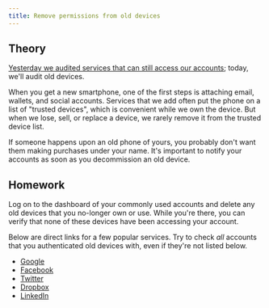 ```yaml
---
title: Remove permissions from old devices
---
```


## Theory

[Yesterday we audited services that can still access our accounts](/2016/10); today, we'll audit old devices.

When you get a new smartphone, one of the first steps is attaching email, wallets, and social accounts. Services that we
add often put the phone on a list of "trusted devices", which is convenient while we own the device. But when we lose,
sell, or replace a device, we rarely remove it from the trusted device list.

If someone happens upon an old phone of yours, you probably don't want them making purchases under your name. It's
important to notify your accounts as soon as you decommission an old device.

## Homework

Log on to the dashboard of your commonly used accounts and delete any old devices that you no-longer own or use. While
you're there, you can verify that none of these devices have been accessing your account.

Below are direct links for a few popular services. Try to check _all_ accounts that you authenticated old devices with,
even if they're not listed below.

- [Google](https://security.google.com/settings/security/activity)
- [Facebook](https://www.facebook.com/settings?tab=security&section=devices&view)
- [Twitter](https://twitter.com/settings/your_twitter_data)
- [Dropbox](https://www.dropbox.com/account/#security)
- [LinkedIn](https://www.linkedin.com/psettings/sessions)
